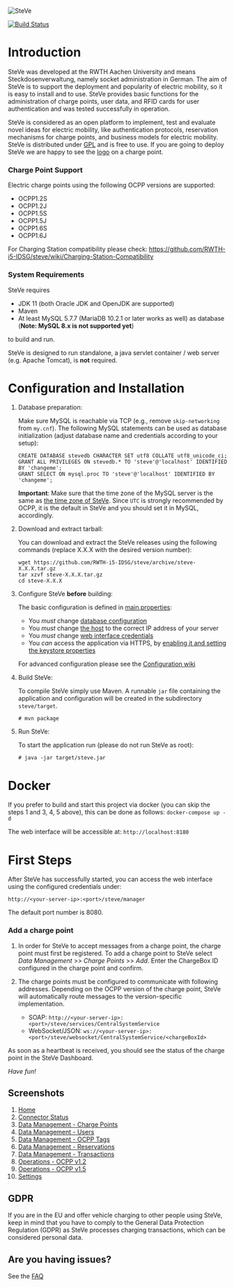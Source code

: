 ![SteVe](src/main/resources/webapp/static/images/logo.png) 

[![Build Status](https://travis-ci.org/RWTH-i5-IDSG/steve.svg)](https://travis-ci.org/RWTH-i5-IDSG/steve)


# Introduction

SteVe was developed at the RWTH Aachen University and means Steckdosenverwaltung, namely socket administration in German. The aim of SteVe is to support the deployment and popularity of electric mobility, so it is easy to install and to use. SteVe provides basic functions for the administration of charge points, user data, and RFID cards for user authentication and was tested successfully in operation.

SteVe is considered as an open platform to implement, test and evaluate novel ideas for electric mobility, like authentication protocols, reservation mechanisms for charge points, and business models for electric mobility. SteVe is distributed under [GPL](LICENSE.txt) and is free to use. If you are going to deploy SteVe we are happy to see the [logo](website/logo/managed-by-steve.pdf) on a charge point.

### Charge Point Support

Electric charge points using the following OCPP versions are supported:

* OCPP1.2S
* OCPP1.2J
* OCPP1.5S
* OCPP1.5J
* OCPP1.6S
* OCPP1.6J

For Charging Station compatibility please check:
https://github.com/RWTH-i5-IDSG/steve/wiki/Charging-Station-Compatibility

### System Requirements

SteVe requires 
* JDK 11 (both Oracle JDK and OpenJDK are supported)
* Maven 
* At least MySQL 5.7.7 (MariaDB 10.2.1 or later works as well) as database (**Note: MySQL 8.x is not supported yet**)

to build and run. 

SteVe is designed to run standalone, a java servlet container / web server (e.g. Apache Tomcat), is **not** required.

# Configuration and Installation

1. Database preparation:

    Make sure MySQL is reachable via TCP (e.g., remove `skip-networking` from `my.cnf`).
    The following MySQL statements can be used as database initialization (adjust database name and credentials according to your setup):

    ```
    CREATE DATABASE stevedb CHARACTER SET utf8 COLLATE utf8_unicode_ci;
    GRANT ALL PRIVILEGES ON stevedb.* TO 'steve'@'localhost' IDENTIFIED BY 'changeme';
    GRANT SELECT ON mysql.proc TO 'steve'@'localhost' IDENTIFIED BY 'changeme';
    ```
    
    **Important**: Make sure that the time zone of the MySQL server is the same as [the time zone of SteVe](src/main/java/de/rwth/idsg/steve/SteveConfiguration.java#L28). Since `UTC` is strongly recommended by OCPP, it is the default in SteVe and you should set it in MySQL, accordingly.

2. Download and extract tarball:

    You can download and extract the SteVe releases using the following commands (replace X.X.X with the desired version number):
    ```
    wget https://github.com/RWTH-i5-IDSG/steve/archive/steve-X.X.X.tar.gz
    tar xzvf steve-X.X.X.tar.gz
    cd steve-X.X.X
    ```

3. Configure SteVe **before** building:

    The basic configuration is defined in [main.properties](src/main/resources/config/prod/main.properties):
      - You _must_ change [database configuration](src/main/resources/config/prod/main.properties#L9-L13)
      - You _must_ change [the host](src/main/resources/config/prod/main.properties#L22) to the correct IP address of your server
      - You _must_ change [web interface credentials](src/main/resources/config/prod/main.properties#L17-L18)
      - You _can_ access the application via HTTPS, by [enabling it and setting the keystore properties](src/main/resources/config/prod/main.properties#L32-L35)
     
    For advanced configuration please see the [Configuration wiki](https://github.com/RWTH-i5-IDSG/steve/wiki/Configuration)

4. Build SteVe:

    To compile SteVe simply use Maven. A runnable `jar` file containing the application and configuration will be created in the subdirectory `steve/target`.

    ```
    # mvn package
    ```

5. Run SteVe:

    To start the application run (please do not run SteVe as root):

    ```
    # java -jar target/steve.jar
    ```

# Docker

If you prefer to build and start this project via docker (you can skip the steps 1 and 3, 4, 5 above), this can be done as follows: `docker-compose up -d `

The web interface will be accessible at: `http://localhost:8180`

# First Steps

After SteVe has successfully started, you can access the web interface using the configured credentials under:

    http://<your-server-ip>:<port>/steve/manager
    
The default port number is 8080.

### Add a charge point

1. In order for SteVe to accept messages from a charge point, the charge point must first be registered. To add a charge point to SteVe select *Data Management* >> *Charge Points* >> *Add*. Enter the ChargeBox ID configured in the charge point and confirm.

2. The charge points must be configured to communicate with following addresses. Depending on the OCPP version of the charge point, SteVe will automatically route messages to the version-specific implementation.
    - SOAP: `http://<your-server-ip>:<port>/steve/services/CentralSystemService`
    - WebSocket/JSON: `ws://<your-server-ip>:<port>/steve/websocket/CentralSystemService/<chargeBoxId>`


As soon as a heartbeat is received, you should see the status of the charge point in the SteVe Dashboard.
 
*Have fun!*

Screenshots
-----
1. [Home](website/screenshots/home.png)
2. [Connector Status](website/screenshots/connector-status.png)
3. [Data Management - Charge Points](website/screenshots/chargepoints.png)
4. [Data Management - Users](website/screenshots/users.png)
5. [Data Management - OCPP Tags](website/screenshots/ocpp-tags.png)
6. [Data Management - Reservations](website/screenshots/reservations.png)
7. [Data Management - Transactions](website/screenshots/transactions.png)
8. [Operations - OCPP v1.2](website/screenshots/ocpp12.png)
9. [Operations - OCPP v1.5](website/screenshots/ocpp15.png)
10. [Settings](website/screenshots/settings.png)

GDPR
-----
If you are in the EU and offer vehicle charging to other people using SteVe, keep in mind that you have to comply to the General Data Protection Regulation (GDPR) as SteVe processes charging transactions, which can be considered personal data.

Are you having issues?
-----
See the [FAQ](https://github.com/RWTH-i5-IDSG/steve/wiki/FAQ)

